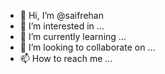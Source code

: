- 👋 Hi, I’m @saifrehan
- 👀 I’m interested in ...
- 🌱 I’m currently learning ...
- 💞️ I’m looking to collaborate on ...
- 📫 How to reach me ...

<!---
saifrehan/saifrehan is a ✨ special ✨ repository because its `README.md` (this file) appears on your GitHub profile.
You can click the Preview link to take a look at your changes.
--->
